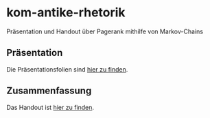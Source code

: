 # kom-antike-rhetorik
Präsentation und Handout über Pagerank mithilfe von Markov-Chains

## Präsentation
Die Präsentationsfolien sind [hier zu finden](slides.pdf).

## Zusammenfassung
Das Handout ist [hier zu finden](handout.pdf).
